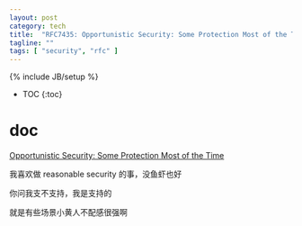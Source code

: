 ```yaml
---
layout: post
category: tech
title:  "RFC7435: Opportunistic Security: Some Protection Most of the Time"
tagline: ""
tags: [ "security", "rfc" ] 
---
```

{% include JB/setup %}

* TOC
{:toc}

# doc 

[Opportunistic Security: Some Protection Most of the Time](https://tools.ietf.org/html/rfc7435)

我喜欢做 reasonable security 的事，没鱼虾也好

你问我支不支持，我是支持的

就是有些场景小黄人不配感很强啊
